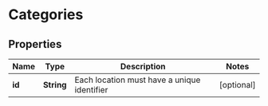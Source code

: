 
# Categories

## Properties
Name | Type | Description | Notes
------------ | ------------- | ------------- | -------------
**id** | **String** | Each location must have a unique identifier |  [optional]



